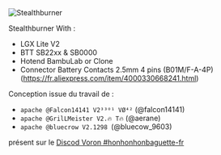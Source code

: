 <picture>
 <img alt="Stealthburner" src="images/Image000.png">
</picture>

Stealthburner With :
 - LGX Lite V2
 - BTT SB22xx & SB0000
 - Hotend BambuLab or Clone
 - Connector Battery Contacts 2.5mm 4 pins (B01M/F-A-4P) (https://fr.aliexpress.com/item/4000330668241.html)

Conception issue du travail de :
 - ```apache @Falcon14141 V2³³⁰¹ VØ⁴²``` (@falcon14141)
 - ```apache @GrilLMeister V2.🔥 T🔥``` (@aerane)
 - ```apache @bluecrow V2.1298 ```(@bluecow_9603)

présent sur le [Discod Voron #honhonhonbaguette-fr](https://discord.com/channels/460117602945990666/500407802414628876)
